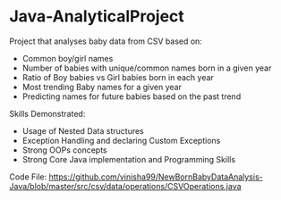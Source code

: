 # Java-AnalyticalProject
Project that analyses baby data from CSV based on:
 - Common boy/girl names
 - Number of babies with unique/common names born in a given year
 - Ratio of Boy babies vs Girl babies born in each year
 - Most trending Baby names for a given year
 - Predicting names for future babies based on the past trend
 
Skills Demonstrated:
  - Usage of Nested Data structures
  - Exception Handling and declaring Custom Exceptions
  - Strong OOPs concepts
  - Strong Core Java implementation and Programming Skills
  
Code File: https://github.com/vinisha99/NewBornBabyDataAnalysis-Java/blob/master/src/csv/data/operations/CSVOperations.java

  
